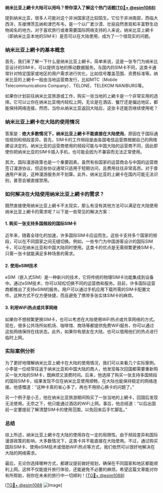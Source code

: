 **纳米比亚上網卡大陆可以用吗？带你深入了解这个热门话题[[TG💪+ @esim1088](https://t.me/s/esim1088)]**

提到纳米比亚，很多人可能对这个非洲国家还比较陌生。它位于非洲南部，西临大西洋，东接博茨瓦纳和津巴布韦，是一个以广袤沙漠、壮丽自然景观和丰富野生动物闻名的地方。对于喜欢旅行或者需要国际网络支持的人来说，纳米比亚上網卡（即纳米比亚本地的SIM卡）是否可以在大陆使用，成为了一个很现实的问题。

### 纳米比亚上網卡的基本概念

首先，我们来了解一下什么是纳米比亚上網卡。简单来说，这是一张专门为纳米比亚设计的SIM卡，可以提供当地的移动数据服务。与国内的SIM卡不同，这类卡通常针对特定国家或地区的用户需求进行优化，比如信号覆盖范围、资费标准等。纳米比亚的上網卡一般由当地运营商发行，比如MTC（Mobile Telecommunications Company）、TELONE、TELEKOM NANIBURG等。

如果你计划前往纳米比亚旅游或工作，购买一张当地的上網卡是一个非常实用的选择。它可以让你在纳米比亚境内轻松上网，无论是在酒店、餐厅还是偏远地区，都能保持网络连接。然而，当你从纳米比亚返回大陆后，这张卡还能否继续使用呢？

### 纳米比亚上網卡在大陆的使用情况

答案是：**绝大多数情况下，纳米比亚上網卡不能直接在大陆使用**。原因在于国际通信规则和频段差异。首先，SIM卡的工作频段是由各国电信运营商根据自己的网络建设决定的。纳米比亚的运营商使用的频段可能与中国大陆的运营商不同，因此即使你把纳米比亚的SIM卡插入手机，也可能会因为不兼容而无法正常使用。

其次，国际漫游政策也是一个重要因素。虽然有些国家的运营商会与中国的运营商签订漫游协议，但这些协议通常只适用于短期访问，且费用往往非常高昂。对于普通用户来说，这种漫游服务并不划算。此外，纳米比亚的上網卡在国内可能无法识别，甚至会被直接禁用。

### 如何解决在大陆使用纳米比亚上網卡的需求？

既然直接使用纳米比亚上網卡不太现实，那么有没有其他方法可以满足在大陆使用纳米比亚上網卡的需求呢？以下是一些常见的解决方案：

#### 1. **购买一张支持多国频段的国际SIM卡**
近年来，随着全球化的加速，许多国际SIM卡应运而生。这些卡支持多个国家的频段，可以在不同国家之间无缝切换。例如，一些专门为中国游客设计的国际SIM卡，可以在纳米比亚和中国大陆同时使用。这类卡的优点是无需频繁更换SIM卡，只需一张卡就能满足多种场景的需求。

#### 2. **使用eSIM技术**
eSIM（嵌入式SIM）是一种新兴的技术，它将传统的物理SIM卡功能集成到设备中。通过eSIM技术，你可以轻松切换不同的运营商和服务。目前，许多国际运营商都推出了支持eSIM的服务，用户可以通过手机应用下载所需的SIM卡配置文件。这种方式不仅方便快捷，而且避免了携带多张实体SIM卡的麻烦。

#### 3. **利用WiFi热点或共享网络**
如果你不想频繁更换SIM卡，也可以考虑在大陆使用WiFi热点或共享网络的方式。现在，很多公共场所如机场、咖啡馆、商场等都提供免费WiFi服务，你可以通过这些网络保持在线状态。此外，如果你有朋友在大陆，也可以借用他们的热点进行临时上网。

### 实际案例分析

为了更好地理解纳米比亚上網卡在大陆的使用情况，我们可以来看几个实际案例。小李是一位经常往返于纳米比亚和中国大陆的商人，他发现每次回国都需要重新购买一张大陆的SIM卡，既麻烦又浪费时间。后来，他选择了购买一张支持多国频段的国际SIM卡，结果发现不仅在纳米比亚使用顺畅，在大陆也能保持稳定的网络连接。他感慨道：“这种卡真的省心多了，再也不用担心换卡的问题了。”

另一个例子是小王，他在纳米比亚旅游期间购买了一张当地的上網卡，回国后发现无法使用。无奈之下，他只能通过酒店的WiFi上网。事后，他总结道：“以后出国前一定要提前了解清楚SIM卡的使用范围，以免回来后手忙脚乱。”

### 总结

综上所述，纳米比亚上網卡在大陆的使用存在一定的局限性。由于频段差异和国际漫游政策的影响，大多数情况下，这类卡并不能直接在大陆使用。不过，通过购买国际SIM卡、使用eSIM技术或借助WiFi热点等方式，我们依然可以很好地解决在大陆的网络需求。

最后，无论你选择哪种方式，都建议提前做好规划，确保在不同国家和地区都能顺利上网。这样不仅能提升旅行体验，还能避免不必要的麻烦。希望这篇文章能对你有所帮助，祝你在未来的旅行中一切顺利！[[TG💪+ @esim1088](https://t.me/s/esim1088)] 

[[TG💪+ @esim1088](https://t.me/s/esim1088) ![Image](https://i.postimg.cc/4NQfJmqS/Snipaste-2025-05-13-00-14-12.png)]